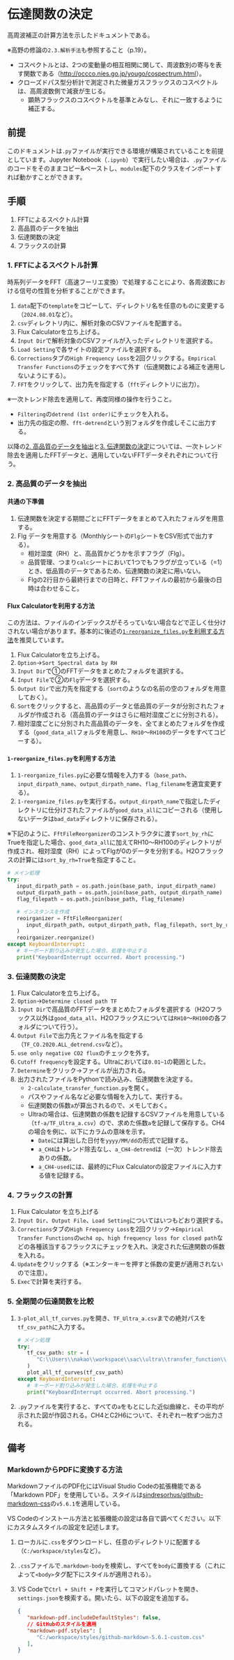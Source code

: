 # 伝達関数の決定

高周波補正の計算方法を示したドキュメントである。

※高野の修論の`2.3.解析手法`も参照すること（p.19）。

- コスペクトルとは、2つの変動量の相互相関に関して、周波数別の寄与を表す関数である（<http://occco.nies.go.jp/yougo/cospectrum.html>）。
- クローズドパス型分析計で測定された微量ガスフラックスのコスペクトルは、高周波数側で減衰が生じる。
  - 顕熱フラックスのコスペクトルを基準とみなし、それに一致するように補正する。

## 前提

このドキュメントは`.py`ファイルが実行できる環境が構築されていることを前提としています。Jupyter Notebook（`.ipynb`）で実行したい場合は、`.py`ファイルのコードをそのままコピー&ペーストし、`modules`配下のクラスをインポートすれば動かすことができます。

## 手順

1. FFTによるスペクトル計算
2. 高品質のデータを抽出
3. 伝達関数の決定
4. フラックスの計算

### 1. FFTによるスペクトル計算

時系列データをFFT（高速フーリエ変換）で処理することにより、各周波数における信号の性質を分析することができます。

1. `data`配下の`template`をコピーして、ディレクトリ名を任意のものに変更する（`2024.08.01`など）。
2. `csv`ディレクトリ内に、解析対象のCSVファイルを配置する。
3. Flux Calculatorを立ち上げる。
4. `Input Dir`で解析対象のCSVファイルが入ったディレクトリを選択する。
5. `Load Setting`で各サイトの設定ファイルを選択する。
6. `Corrections`タブの`High Frequency Loss`を2回クリックする。`Empirical Transfer Functions`のチェックをすべて外す（伝達関数による補正を適用しないようにする）。
7. `FFT`をクリックして、出力先を指定する（`fft`ディレクトリに出力）。

※一次トレンド除去を適用して、再度同様の操作を行うこと。

- `Filtering`の`detrend (1st order)`にチェックを入れる。
- 出力先の指定の際、`fft-detrend`という別フォルダを作成しそこに出力する。

以降の[2. 高品質のデータを抽出](#2-高品質のデータを抽出)と[3. 伝達関数の決定](#3-伝達関数の決定)については、一次トレンド除去を適用したFFTデータと、適用していないFFTデータそれぞれについて行う。

### 2. 高品質のデータを抽出

#### 共通の下準備

1. 伝達関数を決定する期間ごとにFFTデータをまとめて入れたフォルダを用意する。
2. Flg データを用意する（Monthlyシートの`Flg`シートをCSV形式で出力する）。
   - 相対湿度（RH）と、高品質かどうかを示すフラグ（Flg）。
   - 品質管理、つまり`calc`シートにおいて1つでもフラグが立っている（=1）とき、低品質のデータであるため、伝達関数の決定に用いない。
   - Flgの2行目から最終行までの日時と、FFTファイルの最初から最後の日時は合わせること。

#### Flux Calculatorを利用する方法

この方法は、ファイルのインデックスがそろっていない場合などで正しく仕分けされない場合があります。基本的に後述の[`1-reorganize_files.py`を利用する方法](#1-reorganize_filespyを利用する方法)を推奨しています。

1. Flux Calculatorを立ち上げる。
2. `Option`→`Sort Spectral data by RH`
3. `Input Dir`で①のFFTデータをまとめたフォルダを選択する。
4. `Input File`で②の`Flg`データを選択する。
5. `Output Dir`で出力先を指定する（`sort`のようなの名前の空のフォルダを用意しておく）。
6. `Sort`をクリックすると、高品質のデータと低品質のデータが分別されたフォルダが作成される（高品質のデータはさらに相対湿度ごとに分別される）。
7. 相対湿度ごとに分別された高品質のデータを、全てまとめたフォルダを作成する（`good_data_all`フォルダを用意し、`RH10`～`RH100`のデータをすべてコピーする）。

#### `1-reorganize_files.py`を利用する方法

1. `1-reorganize_files.py`に必要な情報を入力する（`base_path`、`input_dirpath_name`、`output_dirpath_name`、`flag_filename`を適宜変更する）。
2. `1-reorganize_files.py`を実行する。`output_dirpath_name`で指定したディレクトリに仕分けされたファイルが`good_data_all`にコピーされる（使用しないデータは`bad_data`ディレクトリに保存される）。

※下記のように、`FftFileReorganizer`のコンストラクタに渡す`sort_by_rh`にTrueを指定した場合、`good_data_all`に加えてRH10～RH100のディレクトリが作成され、相対湿度（RH）によってFlgが0のデータを分別する。H2Oフラックスの計算には`sort_by_rh=True`を指定すること。

```py
# メイン処理
try:
   input_dirpath_path = os.path.join(base_path, input_dirpath_name)
   output_dirpath_path = os.path.join(base_path, output_dirpath_name)
   flag_filepath = os.path.join(base_path, flag_filename)

   # インスタンスを作成
   reoirganizer = FftFileReorganizer(
      input_dirpath_path, output_dirpath_path, flag_filepath, sort_by_rh=True
   )
   reoirganizer.reorganize()
except KeyboardInterrupt:
   # キーボード割り込みが発生した場合、処理を中止する
   print("KeyboardInterrupt occurred. Abort processing.")
```

### 3. 伝達関数の決定

1. Flux Calculatorを立ち上げる。
2. `Option`→`Determine closed path TF`
3. `Input Dir`で高品質のFFTデータをまとめたフォルダを選択する（H2Oフラックス以外は`good_data_all`、H2Oフラックスについては`RH10`～`RH100`の各フォルダについて行う）。
4. `Output File`で出力先とファイル名を指定する（`TF_CO.2020.ALL_detrend.csv`など）。
5. `use only negative CO2 flux`のチェックを外す。
6. `Cutoff frequency`を設定する。Ultraにおいては`0.01~1`の範囲とした。
7. `Determine`をクリック→ファイルが出力される。
8. 出力されたファイルをPythonで読み込み、伝達関数を決定する。
   - `2-calculate_transfer_function.py`を開く。
   - パスやファイル名など必要な情報を入力して、実行する。
   - 伝達関数の係数`a`が算出されるので、メモしておく。
   - Ultraの場合は、伝達関数の係数を記録するCSVファイルを用意している（`tf-a/TF_Ultra_a.csv`）ので、求めた係数`a`を記録して保存する。CH4の場合を例に、以下にカラムの意味を示す。
     - `Date`には算出した日付を`yyyy/MM/dd`の形式で記録する。
     - `a_CH4`はトレンド除去なし、`a_CH4-detrend`は（一次）トレンド除去ありの係数。
     - `a_CH4-used`には、最終的にFlux Calculatorの設定ファイルに入力する値を記録する。

### 4. フラックスの計算

1. Flux Calculator を立ち上げる
2. `Input Dir`、`Output File`、`Load Setting`についてはいつもどおり選択する。
3. `Corrections`タブの`High Frequency Loss`を2回クリック→`Empirical Transfer Functions`の`wch4 op`、`high frequency loss for closed path`などの各種該当するフラックスにチェックを入れ、決定された伝達関数の係数を入れる。
4. `Update`をクリックする（※エンターキーを押すと係数の変更が適用されないので注意）。
5. `Exec`で計算を実行する。

### 5. 全期間の伝達関数を比較

1. `3-plot_all_tf_curves.py`を開き、`TF_Ultra_a.csv`までの絶対パスを`tf_csv_path`に入力する。

   ```py
   # メイン処理
   try:
      tf_csv_path: str = (
         "C:\\Users\\nakao\\workspace\\sac\\ultra\\transfer_function\\tf-a\\TF_Ultra_a.csv"
      )
      plot_all_tf_curves(tf_csv_path)
   except KeyboardInterrupt:
      # キーボード割り込みが発生した場合、処理を中止する
      print("KeyboardInterrupt occurred. Abort processing.")
   ```

2. `.py`ファイルを実行すると、すべての`a`をもとにした近似曲線と、その平均が示された図が作図される。CH4とC2H6について、それぞれ一枚ずつ出力される。

## 備考

### MarkdownからPDFに変換する方法

MarkdownファイルのPDF化にはVisual Studio Codeの拡張機能である「Markdown PDF」を使用している。スタイルは[sindresorhus/github-markdown-css](https://github.com/sindresorhus/github-markdown-css)の`v5.6.1`を適用している。

VS Codeのインストール方法と拡張機能の設定は各自で調べてください。以下にカスタムスタイルの設定を記述します。

1. ローカルに`.css`をダウンロードし、任意のディレクトリに配置する（`C:/workspace/styles`など）。
2. `.css`ファイルで`.markdown-body`を検索し、すべてを`body`に置換する（これによって`<body>`タグ配下にスタイルが適用される）。
3. VS Codeで`Ctrl + Shift + P`を実行してコマンドパレットを開き、`settings.json`を検索する。開いたら、以下の設定を追加する。

   ```json
   {
      "markdown-pdf.includeDefaultStyles": false,
      // GitHubのスタイルを適用
      "markdown-pdf.styles": [
         "C:/workspace/styles/github-markdown-5.6.1-custom.css"
      ],
   }
   ```
